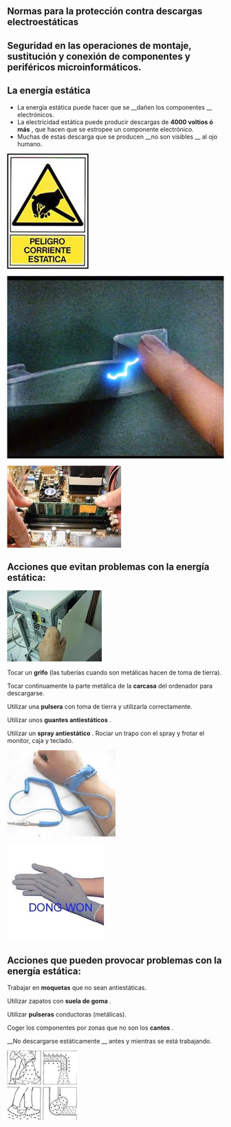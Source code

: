 ## Normas para la protección contra descargas electroestáticas

## Seguridad en las operaciones de montaje, sustitución y conexión de componentes y periféricos microinformáticos.

## La energía estática

* La energía estática puede hacer que se  __dañen los componentes __ electrónicos\.
* La electricidad estática puede producir descargas de  __4000 voltios ó más__ \, que hacen que se estropee un componente electrónico\.
* Muchas de estas descarga que se producen  __no son visibles __ al ojo humano\.

![](img/2%20Descargas%20electrostaticas0.jpg)

![](img/2%20Descargas%20electrostaticas1.jpg)

![](img/2%20Descargas%20electrostaticas2.jpg)

## Acciones que evitan problemas con la energía estática:

![](img/2%20Descargas%20electrostaticas3.jpg)

Tocar un  __grifo__  \(las tuberías cuando son metálicas hacen de toma de tierra\)\.

Tocar continuamente la parte metálica de la  __carcasa__  del ordenador para descargarse\.

Utilizar una  __pulsera__  con toma de tierra y utilizarla correctamente\.

Utilizar unos  __guantes antiestáticos__ \.

Utilizar un  __spray antiestático__ \. Rociar un trapo con el spray y frotar el monitor\, caja y teclado\.

![](img/2%20Descargas%20electrostaticas4.jpg)

![](img/2%20Descargas%20electrostaticas5.jpg)

## Acciones que pueden provocar problemas con la energía estática:

Trabajar en  __moquetas__  que no sean antiestáticas\.

Utilizar zapatos con  __suela de goma__ \.

Utilizar  __pulseras__  conductoras \(metálicas\)\.

Coger los componentes por zonas que no son los  __cantos__ \.

__No descargarse estáticamente __ antes y mientras se está trabajando\.

![](img/2%20Descargas%20electrostaticas6.jpg)

